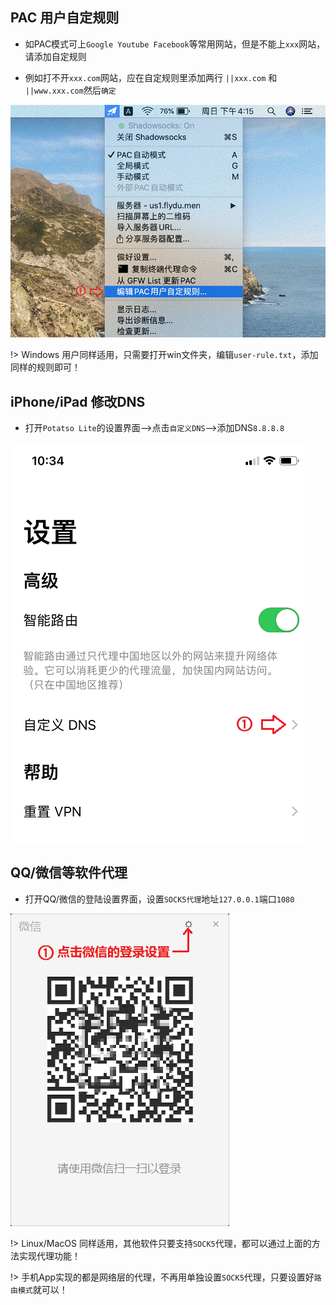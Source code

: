 ## PAC 用户自定规则

* 如PAC模式可上`Google Youtube Facebook`等常用网站，但是不能上`xxx`网站，请添加自定规则

* 例如打不开`xxx.com`网站，应在自定规则里添加两行 `||xxx.com` 和 `||www.xxx.com`然后`确定`

![mac](media/mac/rule.gif ':size=480')

!> Windows 用户同样适用，只需要打开win文件夹，编辑`user-rule.txt`，添加同样的规则即可！

## iPhone/iPad 修改DNS

* 打开`Potatso Lite`的设置界面-->点击`自定义DNS`-->添加DNS`8.8.8.8`

![apple](media/apple/dns.gif ':size=480')


## QQ/微信等软件代理

* 打开QQ/微信的登陆设置界面，设置`SOCK5代理`地址`127.0.0.1`端口`1080`

![windows](media/win/sock5.gif ':size=480')

!> Linux/MacOS 同样适用，其他软件只要支持`SOCK5`代理，都可以通过上面的方法实现代理功能！

!> 手机App实现的都是网络层的代理，不再用单独设置`SOCK5`代理，只要设置好`路由模式`就可以！
